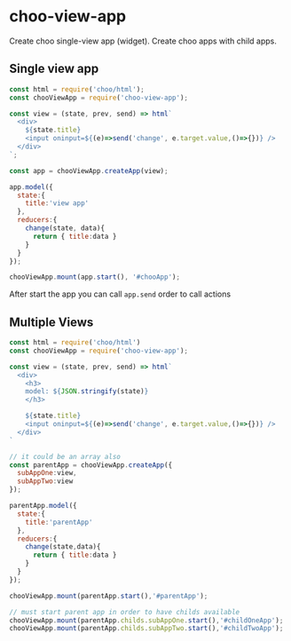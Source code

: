# choo-view-app
Create choo single-view app (widget). Create choo apps with child apps.


## Single view app

```js
const html = require('choo/html');
const chooViewApp = require('choo-view-app');

const view = (state, prev, send) => html`
  <div>
    ${state.title}
    <input oninput=${(e)=>send('change', e.target.value,()=>{})} />
  </div>
`;

const app = chooViewApp.createApp(view);

app.model({
  state:{ 
    title:'view app' 
  },
  reducers:{
    change(state, data){
      return { title:data }
    }
  }
});

chooViewApp.mount(app.start(), '#chooApp');
```

After start the app you can call ```app.send```  order to call actions

## Multiple Views

```js
const html = require('choo/html')
const chooViewApp = require('choo-view-app');

const view = (state, prev, send) => html`
  <div>
    <h3>
    model: ${JSON.stringify(state)}
    </h3>

    ${state.title}
    <input oninput=${(e)=>send('change', e.target.value,()=>{})} />
  </div>
`

// it could be an array also
const parentApp = chooViewApp.createApp({
  subAppOne:view,
  subAppTwo:view
});

parentApp.model({
  state:{ 
    title:'parentApp' 
  },
  reducers:{
    change(state,data){
      return { title:data }
    }
  }
});

chooViewApp.mount(parentApp.start(),'#parentApp');

// must start parent app in order to have childs available
chooViewApp.mount(parentApp.childs.subAppOne.start(),'#childOneApp');
chooViewApp.mount(parentApp.childs.subAppTwo.start(),'#childTwoApp');
```
